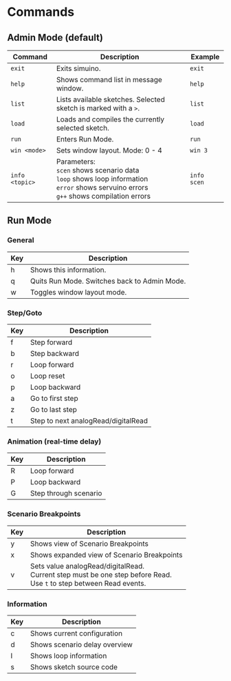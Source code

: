 # Commands

## Admin Mode (default)

| Command        | Description                                                     | Example   |
| -------------- | --------------------------------------------------------------- | --------- |
| `exit`         | Exits simuino.                                                  | `exit`    |
| `help`         | Shows command list in message window.                           | `help`    |
| `list`         | Lists available sketches. Selected sketch is marked with a `>`. | `list`    |
| `load`         | Loads and compiles the currently selected sketch.               | `load`    |
| `run`          | Enters Run Mode.                                                | `run`     |
| `win <mode>`   | Sets window layout. Mode: 0 - 4                                 | `win 3`   |
| `info <topic>` | Parameters:<br>`scen` shows scenario data<br>`loop` shows loop information<br>`error` shows servuino errors<br>`g++` shows compilation errors | `info scen`    |

## Run Mode

### General

| Key | Description                                  |
| --- | -------------------------------------------- |
| h   | Shows this information.                      |
| q   | Quits Run Mode. Switches back to Admin Mode. |
| w   | Toggles window layout mode.                  |

### Step/Goto

| Key | Description                         |
| --- | ----------------------------------- |
| f   | Step forward                        |
| b   | Step backward                       |
| r   | Loop forward                        |
| o   | Loop reset                          |
| p   | Loop backward                       |
| a   | Go to first step                    |
| z   | Go to last step                     |
| t   | Step to next analogRead/digitalRead |

### Animation (real-time delay)

| Key | Description           |
| --- | --------------------- |
| R   | Loop forward          |
| P   | Loop backward         |
| G   | Step through scenario |

### Scenario Breakpoints

| Key | Description                                 |
| --- | ------------------------------------------- |
| y   | Shows view of Scenario Breakpoints          |
| x   | Shows expanded view of Scenario Breakpoints |
| v   | Sets value analogRead/digitalRead.<br>Current step must be one step before Read.<br>Use `t` to step between Read events. |

### Information

| Key | Description                   |
| --- | ----------------------------- |
| c   | Shows current configuration   |
| d   | Shows scenario delay overview |
| I   | Shows loop information        |
| s   | Shows sketch source code      |
